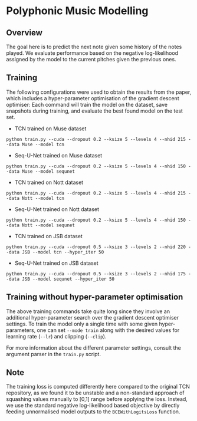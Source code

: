 # Polyphonic Music Modelling 

## Overview

The goal here is to predict the next note given some history of the notes played.
We evaluate performance based on the negative log-likelihood assigned by the model to the current pitches given the previous ones.


## Training

The following configurations were used to obtain the results from the paper, which includes a hyper-parameter optimisation of the gradient descent optimiser:
Each command will train the model on the dataset, save snapshots during training, and evaluate the best found model on the test set.

* TCN trained on Muse dataset

```
python train.py --cuda --dropout 0.2 --ksize 5 --levels 4 --nhid 215 --data Muse --model tcn
```

* Seq-U-Net trained on Muse dataset

```
python train.py --cuda --dropout 0.2 --ksize 5 --levels 4 --nhid 150 --data Muse --model sequnet
```

* TCN trained on Nott dataset

```
python train.py --cuda --dropout 0.2 --ksize 5 --levels 4 --nhid 215 --data Nott --model tcn
```

* Seq-U-Net trained on Nott dataset

```
python train.py --cuda --dropout 0.2 --ksize 5 --levels 4 --nhid 150 --data Nott --model sequnet
```

* TCN trained on JSB dataset

```
python train.py --cuda --dropout 0.5 --ksize 3 --levels 2 --nhid 220 --data JSB --model tcn --hyper_iter 50
```

* Seq-U-Net trained on JSB dataset

```
python train.py --cuda --dropout 0.5 --ksize 3 --levels 2 --nhid 175 --data JSB --model sequnet --hyper_iter 50
```

## Training without hyper-parameter optimisation

The above training commands take quite long since they involve an additional hyper-parameter search over the gradient descent optimiser settings.
To train the model only a single time with some given hyper-parameters, one can set ``--mode train``  along with the desired values for learning rate (``--lr``) and clipping (``--clip``).

For more information about the different parameter settings, consult the argument parser in the ``train.py`` script.

## Note

The training loss is computed differently here compared to the original TCN repository, as we found it to be unstable and a non-standard approach of squashing values manually to [0,1] range before applying the loss.
Instead, we use the standard negative log-likelihood based objective by directly feeding unnormalised model outputs to the ``BCEWithLogitsLoss`` function.